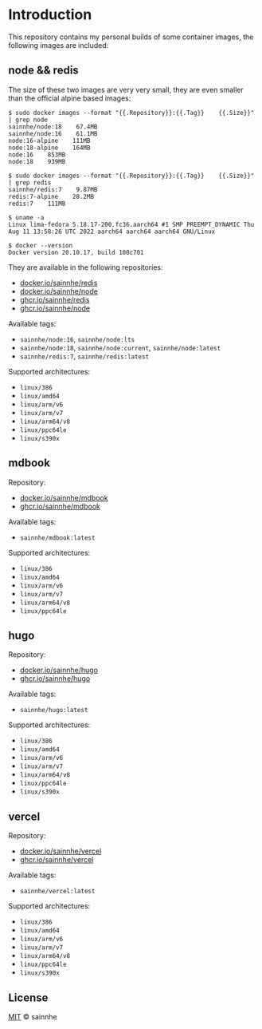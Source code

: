 # Introduction

This repository contains my personal builds of some container images, the following images are included:

## node && redis

The size of these two images are very very small, they are even smaller than the official alpine based images:

```shell
$ sudo docker images --format "{{.Repository}}:{{.Tag}}    {{.Size}}" | grep node
sainnhe/node:18    67.4MB
sainnhe/node:16    61.1MB
node:16-alpine    111MB
node:18-alpine    164MB
node:16    853MB
node:18    939MB

$ sudo docker images --format "{{.Repository}}:{{.Tag}}    {{.Size}}" | grep redis
sainnhe/redis:7    9.87MB
redis:7-alpine    28.2MB
redis:7    111MB

$ uname -a
Linux lima-fedora 5.18.17-200.fc36.aarch64 #1 SMP PREEMPT_DYNAMIC Thu Aug 11 13:58:26 UTC 2022 aarch64 aarch64 aarch64 GNU/Linux

$ docker --version
Docker version 20.10.17, build 100c701
```

They are available in the following repositories:

- [docker.io/sainnhe/redis](https://hub.docker.com/r/sainnhe/redis/tags)
- [docker.io/sainnhe/node](https://hub.docker.com/r/sainnhe/node/tags)
- [ghcr.io/sainnhe/redis](https://github.com/sainnhe/minimal-container-images/pkgs/container/redis)
- [ghcr.io/sainnhe/node](https://github.com/sainnhe/minimal-container-images/pkgs/container/node)

Available tags:

- `sainnhe/node:16`, `sainnhe/node:lts`
- `sainnhe/node:18`, `sainnhe/node:current`, `sainnhe/node:latest`
- `sainnhe/redis:7`, `sainnhe/redis:latest`

Supported architectures:

- `linux/386`
- `linux/amd64`
- `linux/arm/v6`
- `linux/arm/v7`
- `linux/arm64/v8`
- `linux/ppc64le`
- `linux/s390x`

## mdbook

Repository:

- [docker.io/sainnhe/mdbook](https://hub.docker.com/r/sainnhe/mdbook/tags)
- [ghcr.io/sainnhe/mdbook](https://github.com/sainnhe/minimal-container-images/pkgs/container/mdbook)

Available tags:

- `sainnhe/mdbook:latest`

Supported architectures:

- `linux/386`
- `linux/amd64`
- `linux/arm/v6`
- `linux/arm/v7`
- `linux/arm64/v8`
- `linux/ppc64le`

## hugo

Repository:

- [docker.io/sainnhe/hugo](https://hub.docker.com/r/sainnhe/hugo/tags)
- [ghcr.io/sainnhe/hugo](https://github.com/sainnhe/minimal-container-images/pkgs/container/hugo)

Available tags:

- `sainnhe/hugo:latest`

Supported architectures:

- `linux/386`
- `linux/amd64`
- `linux/arm/v6`
- `linux/arm/v7`
- `linux/arm64/v8`
- `linux/ppc64le`
- `linux/s390x`

## vercel

Repository:

- [docker.io/sainnhe/vercel](https://hub.docker.com/r/sainnhe/vercel/tags)
- [ghcr.io/sainnhe/vercel](https://github.com/sainnhe/minimal-container-images/pkgs/container/vercel)

Available tags:

- `sainnhe/vercel:latest`

Supported architectures:

- `linux/386`
- `linux/amd64`
- `linux/arm/v6`
- `linux/arm/v7`
- `linux/arm64/v8`
- `linux/ppc64le`
- `linux/s390x`

## License

[MIT](./LICENSE) © sainnhe

